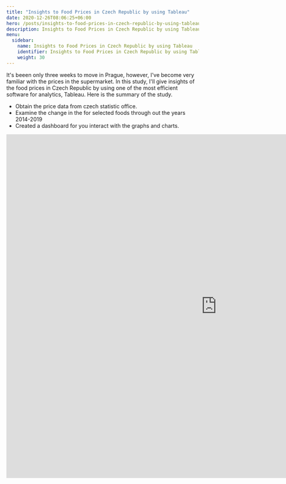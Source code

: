 ```yaml
---
title: "Insights to Food Prices in Czech Republic by using Tableau"
date: 2020-12-26T08:06:25+06:00
hero: /posts/insights-to-food-prices-in-czech-republic-by-using-tableau/tableau.jpg
description: Insights to Food Prices in Czech Republic by using Tableau
menu:
  sidebar:
    name: Insights to Food Prices in Czech Republic by using Tableau
    identifier: Insights to Food Prices in Czech Republic by using Tableau
    weight: 30
---
```

It's beeen only three weeks to move in Prague, however, I've become very familiar with the prices in the supermarket. In this study, I'll give insights of the food prices in Czech Republic by using one of the most efficient software for analytics, Tableau. Here is the summary of the study.

- Obtain the price data from czech statistic office.
- Examine the change in the for selected foods through out the years 2014-2019
- Created a dashboard for you interact with the graphs and charts.
 
 
 
 
 
 <iframe seamless frameborder="0" src="https://public.tableau.com/views/InsightofFoodPricesinCzechRepublicbyUsingTableau1100x800/Story1?:showVizHome=no&:embed=true"
 width="1100" height="900"></iframe>
